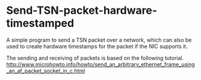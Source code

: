 # Send-TSN-packet-hardware-timestamped
A simple program to send a TSN packet over a network, which can also be used to create hardware timestamps for the packet if the NIC supports it.

The sending and receiving of packets is based on the following tutorial.
http://www.microhowto.info/howto/send_an_arbitrary_ethernet_frame_using_an_af_packet_socket_in_c.html